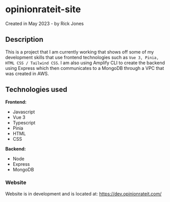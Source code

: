 # opinionrateit-site
Created in May 2023 - by Rick Jones


## Description
This is a project that I am currently working that shows off some of my development skills that use 
frontend technologies such as `Vue 3, Pinia, HTML CSS / Tailwind CSS`. I am also using Amplify CLI to 
create the backend using Express which then communicates to a MongoDB through a VPC that was created in AWS.

## Technologies used
**Frontend:** 
* Javascript
* Vue 3 
* Typescript 
* Pinia 
* HTML
* CSS


**Backend:** 
* Node
* Express
* MongoDB

### Website
Website is in development and is located at: https://dev.opinionrateit.com/


